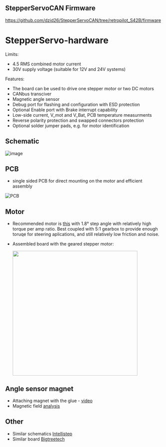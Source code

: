 ## StepperServoCAN Firmware
https://github.com/dzid26/StepperServoCAN/tree/retropilot_S42B/firmware

# StepperServo-hardware
Limits:
- 4.5 RMS combined motor current
- 30V supply voltage (suitable for 12V and 24V systems)

Features:
- The board can be used to drive one stepper motor or two DC motors
- CANbus transciver
- Magnetic angle sensor
- Debug port for flashing and configuration with ESD protection
- Optional Enable port with Brake interrupt capability
- Low-side current, V_mot and V_Bat, PCB temperature measurments
- Reverse polarity protection and swapped connectors protection
- Optional solder jumper pads, e.g. for motor identification


## Schematic
![image](https://user-images.githubusercontent.com/841061/215362745-ed1322c2-be20-4ad4-be81-bb878e06834c.png)

## PCB
- single sided PCB for direct mounting on the motor and efficient assembly

    
![PCB](https://user-images.githubusercontent.com/841061/215363469-b34c391d-9c2a-4242-88af-c807af3979e5.png)


## Motor
- Recommended motor is [this](https://www.aliexpress.com/item/4001349087963.html) with 1.8° step angle with relatively high torque per amp ratio. Best coupled with 5:1 gearbox to provide enough toruqe for steering aplications, and still relatively low friction and noise.
- Assembled board with the geared stepper motor:

    <img src="https://cdn.discordapp.com/attachments/697072551792345099/1040094846616092722/rn_image_picker_lib_temp_50f777a1-98be-4415-b568-f546d33a9265.jpg" width="400" />


## Angle sensor magnet
- Attaching magnet with the glue - [video](https://youtu.be/mQyXR3hITy0?t=41)
- Magnetic field [analysis](/Design/Magnet/README.md) 

## Other
- Similar schematics [Intellistep](https://github.com/CAP1Sup/Intellistep/tree/master/Kicad/BTTS57Bv2)
- Similar board [Bigtreetech](https://www.youtube.com/watch?v=nuKLfyWq0CM)
